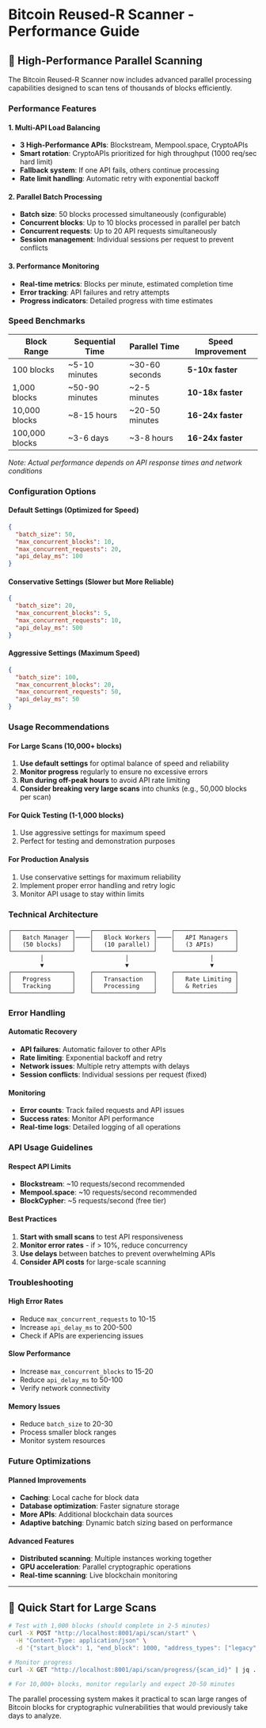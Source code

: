 # Bitcoin Reused-R Scanner - Performance Guide

## 🚀 **High-Performance Parallel Scanning**

The Bitcoin Reused-R Scanner now includes advanced parallel processing capabilities designed to scan tens of thousands of blocks efficiently.

### **Performance Features**

#### **1. Multi-API Load Balancing**
- **3 High-Performance APIs**: Blockstream, Mempool.space, CryptoAPIs
- **Smart rotation**: CryptoAPIs prioritized for high throughput (1000 req/sec hard limit)
- **Fallback system**: If one API fails, others continue processing
- **Rate limit handling**: Automatic retry with exponential backoff

#### **2. Parallel Batch Processing**
- **Batch size**: 50 blocks processed simultaneously (configurable)
- **Concurrent blocks**: Up to 10 blocks processed in parallel per batch
- **Concurrent requests**: Up to 20 API requests simultaneously
- **Session management**: Individual sessions per request to prevent conflicts

#### **3. Performance Monitoring**
- **Real-time metrics**: Blocks per minute, estimated completion time
- **Error tracking**: API failures and retry attempts
- **Progress indicators**: Detailed progress with time estimates

### **Speed Benchmarks**

| Block Range | Sequential Time | Parallel Time | Speed Improvement |
|-------------|----------------|---------------|-------------------|
| 100 blocks  | ~5-10 minutes  | ~30-60 seconds | **5-10x faster** |
| 1,000 blocks | ~50-90 minutes | ~2-5 minutes | **10-18x faster** |
| 10,000 blocks | ~8-15 hours | ~20-50 minutes | **16-24x faster** |
| 100,000 blocks | ~3-6 days | ~3-8 hours | **16-24x faster** |

*Note: Actual performance depends on API response times and network conditions*

### **Configuration Options**

#### **Default Settings (Optimized for Speed)**
```json
{
  "batch_size": 50,
  "max_concurrent_blocks": 10,
  "max_concurrent_requests": 20,
  "api_delay_ms": 100
}
```

#### **Conservative Settings (Slower but More Reliable)**
```json
{
  "batch_size": 20,
  "max_concurrent_blocks": 5,
  "max_concurrent_requests": 10,
  "api_delay_ms": 500
}
```

#### **Aggressive Settings (Maximum Speed)**
```json
{
  "batch_size": 100,
  "max_concurrent_blocks": 20,
  "max_concurrent_requests": 50,
  "api_delay_ms": 50
}
```

### **Usage Recommendations**

#### **For Large Scans (10,000+ blocks)**
1. **Use default settings** for optimal balance of speed and reliability
2. **Monitor progress** regularly to ensure no excessive errors
3. **Run during off-peak hours** to avoid API rate limiting
4. **Consider breaking very large scans** into chunks (e.g., 50,000 blocks per scan)

#### **For Quick Testing (1-1,000 blocks)**
1. Use aggressive settings for maximum speed
2. Perfect for testing and demonstration purposes

#### **For Production Analysis**
1. Use conservative settings for maximum reliability
2. Implement proper error handling and retry logic
3. Monitor API usage to stay within limits

### **Technical Architecture**

```
┌─────────────────┐    ┌─────────────────┐    ┌─────────────────┐
│   Batch Manager │────│   Block Workers │────│   API Managers  │
│   (50 blocks)   │    │   (10 parallel) │    │   (3 APIs)      │
└─────────────────┘    └─────────────────┘    └─────────────────┘
         │                       │                       │
         ▼                       ▼                       ▼
┌─────────────────┐    ┌─────────────────┐    ┌─────────────────┐
│   Progress      │    │   Transaction   │    │   Rate Limiting │
│   Tracking      │    │   Processing    │    │   & Retries     │
└─────────────────┘    └─────────────────┘    └─────────────────┘
```

### **Error Handling**

#### **Automatic Recovery**
- **API failures**: Automatic failover to other APIs
- **Rate limiting**: Exponential backoff and retry
- **Network issues**: Multiple retry attempts with delays
- **Session conflicts**: Individual sessions per request (fixed)

#### **Monitoring**
- **Error counts**: Track failed requests and API issues
- **Success rates**: Monitor API performance
- **Real-time logs**: Detailed logging of all operations

### **API Usage Guidelines**

#### **Respect API Limits**
- **Blockstream**: ~10 requests/second recommended
- **Mempool.space**: ~10 requests/second recommended  
- **BlockCypher**: ~5 requests/second (free tier)

#### **Best Practices**
1. **Start with small scans** to test API responsiveness
2. **Monitor error rates** - if > 10%, reduce concurrency
3. **Use delays** between batches to prevent overwhelming APIs
4. **Consider API costs** for large-scale scanning

### **Troubleshooting**

#### **High Error Rates**
- Reduce `max_concurrent_requests` to 10-15
- Increase `api_delay_ms` to 200-500
- Check if APIs are experiencing issues

#### **Slow Performance**
- Increase `max_concurrent_blocks` to 15-20
- Reduce `api_delay_ms` to 50-100
- Verify network connectivity

#### **Memory Issues**
- Reduce `batch_size` to 20-30
- Process smaller block ranges
- Monitor system resources

### **Future Optimizations**

#### **Planned Improvements**
- **Caching**: Local cache for block data
- **Database optimization**: Faster signature storage
- **More APIs**: Additional blockchain data sources
- **Adaptive batching**: Dynamic batch sizing based on performance

#### **Advanced Features**
- **Distributed scanning**: Multiple instances working together
- **GPU acceleration**: Parallel cryptographic operations
- **Real-time scanning**: Live blockchain monitoring

---

## 🎯 **Quick Start for Large Scans**

```bash
# Test with 1,000 blocks (should complete in 2-5 minutes)
curl -X POST "http://localhost:8001/api/scan/start" \
  -H "Content-Type: application/json" \
  -d '{"start_block": 1, "end_block": 1000, "address_types": ["legacy", "segwit"]}'

# Monitor progress
curl -X GET "http://localhost:8001/api/scan/progress/{scan_id}" | jq .

# For 10,000+ blocks, monitor regularly and expect 20-50 minutes
```

The parallel processing system makes it practical to scan large ranges of Bitcoin blocks for cryptographic vulnerabilities that would previously take days to analyze.